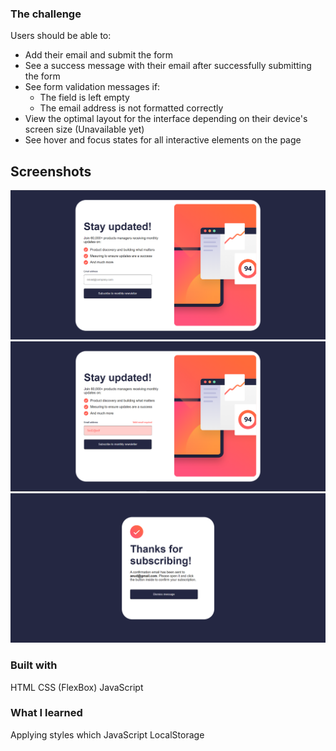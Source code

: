 ### The challenge

Users should be able to:

- Add their email and submit the form
- See a success message with their email after successfully submitting the form
- See form validation messages if:
  - The field is left empty
  - The email address is not formatted correctly
- View the optimal layout for the interface depending on their device's screen size (Unavailable yet)
- See hover and focus states for all interactive elements on the page

## Screenshots
![Alt text](assets/images/ss1.PNG)
![Alt text](assets/images/ss2.PNG)
![Alt text](assets/images/ss3.PNG)

### Built with
HTML
CSS (FlexBox)
JavaScript

### What I learned
Applying styles which JavaScript
LocalStorage

